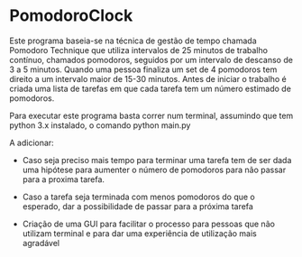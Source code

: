 # PomodoroClock

Este programa baseia-se na técnica de gestão de tempo chamada
Pomodoro Technique que utiliza intervalos de 25 minutos de 
trabalho contínuo, chamados pomodoros, seguidos por um intervalo 
de descanso de 3 a 5 minutos. Quando uma pessoa finaliza um set de 
4 pomodoros tem direito a um intervalo maior de 15-30 minutos.
Antes de iniciar o trabalho é criada uma lista de tarefas em que 
cada tarefa tem um número estimado de pomodoros.



Para executar este programa basta correr num terminal, assumindo que 
tem python 3.x instalado, o comando python main.py



A adicionar:

  - Caso seja preciso mais tempo para terminar uma tarefa tem de
  ser dada uma hipótese para aumenter o número de pomodoros para 
  não passar para a proxima tarefa.
  
  - Caso a tarefa seja terminada com menos pomodoros do que o
  esperado, dar a possibilidade de passar para a próxima tarefa
  
  - Criação de uma GUI para facilitar o processo para pessoas que
  não utilizam terminal e para dar uma experiência de utilização 
  mais agradável
